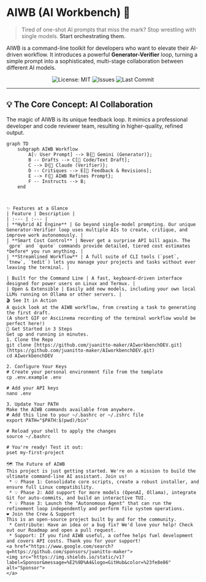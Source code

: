 # AIWB (AI Workbench) 🤖

> Tired of one-shot AI prompts that miss the mark? Stop wrestling with single models. **Start orchestrating them.**

AIWB is a command-line toolkit for developers who want to elevate their AI-driven workflow. It introduces a powerful **Generator-Verifier** loop, turning a simple prompt into a sophisticated, multi-stage collaboration between different AI models.

<div align="center">

![License: MIT](https://img.shields.io/github/license/juanitto-maker/AIworkbenchDEV?style=for-the-badge&color=blue)
![Issues](https://img.shields.io/github/issues/juanitto-maker/AIworkbenchDEV?style=for-the-badge&color=brightgreen)
![Last Commit](https://img.shields.io/github/last-commit/juanitto-maker/AIworkbenchDEV?style=for-the-badge)

</div>

---

## 💡 The Core Concept: AI Collaboration

The magic of AIWB is its unique feedback loop. It mimics a professional developer and code reviewer team, resulting in higher-quality, refined output.

```mermaid
graph TD
    subgraph AIWB Workflow
        A[💡 User Prompt] --> B{🤖 Gemini (Generator)};
        B -- Drafts --> C[📄 Code/Text Draft];
        C --> D{🧐 Claude (Verifier)};
        D -- Critiques --> E[📝 Feedback & Revisions];
        E --> F{🧠 AIWB Refines Prompt};
        F -- Instructs --> B;
    end



✨ Features at a Glance
| Feature | Description |
| :--- | :--- |
| **Hybrid AI Engine** | Go beyond single-model prompting. Our unique Generator-Verifier loop uses multiple AIs to create, critique, and improve work autonomously. |
| **Smart Cost Control** | Never get a surprise API bill again. The `gpre` and `quote` commands provide detailed, tiered cost estimates *before* you run anything. |
| **Streamlined Workflow** | A full suite of CLI tools (`pset`, `tnew`, `tedit`) lets you manage your projects and tasks without ever leaving the terminal. |

| Built for the Command Line | A fast, keyboard-driven interface designed for power users on Linux and Termux. |
| Open & Extensible | Easily add new models, including your own local LLMs running on Ollama or other servers. |
🎬 See It in Action
A quick look at the AIWB workflow, from creating a task to generating the first draft.
(A short GIF or Asciinema recording of the terminal workflow would be perfect here!)
🚀 Get Started in 3 Steps
Get up and running in minutes.
1. Clone the Repo
git clone [https://github.com/juanitto-maker/AIworkbenchDEV.git](https://github.com/juanitto-maker/AIworkbenchDEV.git)
cd AIworkbenchDEV

2. Configure Your Keys
# Create your personal environment file from the template
cp .env.example .env

# Add your API keys
nano .env

3. Update Your PATH
Make the AIWB commands available from anywhere.
# Add this line to your ~/.bashrc or ~/.zshrc file
export PATH="$PATH:$(pwd)/bin"

# Reload your shell to apply the changes
source ~/.bashrc

# You're ready! Test it out:
pset my-first-project

🗺️ The Future of AIWB
This project is just getting started. We're on a mission to build the ultimate command-line AI assistant. Join us!
 * 💡 Phase 1: Consolidate core scripts, create a robust installer, and ensure full Linux compatibility.
 * 💡 Phase 2: Add support for more models (OpenAI, Ollama), integrate Git for auto-commits, and build an interactive TUI.
 * 💡 Phase 3: Launch the "Autonomous Agent" that can run the refinement loop independently and perform file system operations.
❤️ Join the Crew & Support
This is an open-source project built by and for the community.
 * Contribute: Have an idea or a bug fix? We'd love your help! Check out our Roadmap and open a pull request.
 * Support: If you find AIWB useful, a coffee helps fuel development and covers API costs. Thank you for your support!
<a href="https://www.google.com/search?q=https://github.com/sponsors/juanitto-maker">
<img src="https://img.shields.io/static/v1?label=Sponsor&message=%E2%9D%A4&logo=GitHub&color=%23fe8e86" alt="Sponsor">
</a>

